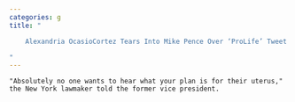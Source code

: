 ```yaml
---
categories: g
title: "

    Alexandria OcasioCortez Tears Into Mike Pence Over ‘ProLife’ Tweet

"
---
```



    "Absolutely no one wants to hear what your plan is for their uterus," the New York lawmaker told the former vice president.


